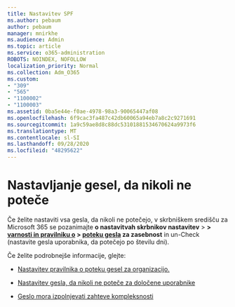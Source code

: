 ```yaml
---
title: Nastavitev SPF
ms.author: pebaum
author: pebaum
manager: mnirkhe
ms.audience: Admin
ms.topic: article
ms.service: o365-administration
ROBOTS: NOINDEX, NOFOLLOW
localization_priority: Normal
ms.collection: Adm_O365
ms.custom:
- "309"
- "565"
- "1100002"
- "1100003"
ms.assetid: 0ba5e44e-f0ae-4978-98a3-90065447af08
ms.openlocfilehash: 6f9cac3fa487c42db60065a94eb7a8c2c9271691
ms.sourcegitcommit: 1a9c59ae8d8c88dc53101881534670624a9973f6
ms.translationtype: MT
ms.contentlocale: sl-SI
ms.lasthandoff: 09/28/2020
ms.locfileid: "48295622"
---
```

# <a name="set-passwords-to-never-expire"></a>Nastavljanje gesel, da nikoli ne poteče

Če želite nastaviti vsa gesla, da nikoli ne potečejo, v skrbniškem središču za Microsoft 365 se pozanimajte **o nastavitvah skrbnikov nastavitev**  >  **> [varnosti in pravilniku o](https://portal.office.com/adminportal/home#/settings/security)  >  [poteku gesla](https://portal.microsoft.com/Adminportal/Home#/Settings/SecurityPrivacy/:/Settings/L1/PasswordPolicy) za zasebnost** in un-Check (nastavite gesla uporabnika, da potečejo po številu dni).
  
Če želite podrobnejše informacije, glejte:

- [Nastavitev pravilnika o poteku gesel za organizacijo.](https://docs.microsoft.com/microsoft-365/admin/manage/set-password-expiration-policy)
  
- [Nastavitev gesla, da nikoli ne poteče za določene uporabnike](https://docs.microsoft.com/microsoft-365/admin/add-users/set-password-to-never-expire)

- [Geslo mora izpolnjevati zahteve kompleksnosti](https://docs.microsoft.com/windows/security/threat-protection/security-policy-settings/password-must-meet-complexity-requirements)
  